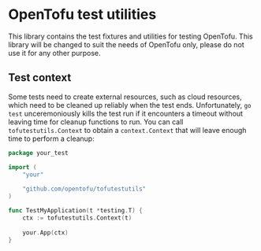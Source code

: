 # OpenTofu test utilities

This library contains the test fixtures and utilities for testing OpenTofu. This library will be changed to suit the needs of OpenTofu only, please do not use it for any other purpose.

## Test context

Some tests need to create external resources, such as cloud resources, which need to be cleaned up reliably when the test ends. Unfortunately, `go test` unceremoniously kills the test run if it encounters a timeout without leaving time for cleanup functions to run. You can call `tofutestutils.Context` to obtain a `context.Context` that will leave enough time to perform a cleanup:

```go
package your_test

import (
	"your"
	
	"github.com/opentofu/tofutestutils"
)

func TestMyApplication(t *testing.T) {
	ctx := tofutestutils.Context(t)
	
	your.App(ctx)
}
```